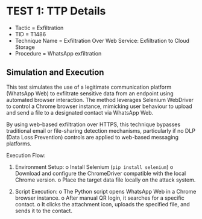 # TEST 1: TTP Details

- Tactic = Exfiltration  
- TID = T1486 
- Technique Name = Exfiltration Over Web Service: Exfiltration to Cloud Storage 
- Procedure = WhatsApp exfiltration 

## Simulation and Execution

This test simulates the use of a legitimate communication platform (WhatsApp Web) to exfiltrate sensitive data from an endpoint using automated browser interaction. The method leverages Selenium WebDriver to control a Chrome browser instance, mimicking user behaviour to upload and send a file to a designated contact via WhatsApp Web.

By using web-based exfiltration over HTTPS, this technique bypasses traditional email or file-sharing detection mechanisms, particularly if no DLP (Data Loss Prevention) controls are applied to web-based messaging platforms.

Execution Flow:
1.	Environment Setup:
o	Install Selenium (`pip install selenium`)
o	Download and configure the ChromeDriver compatible with the local Chrome version.
o	Place the target data file locally on the attack system.

2.	Script Execution:
o	The Python script opens WhatsApp Web in a Chrome browser instance.
o	After manual QR login, it searches for a specific contact.
o	It clicks the attachment icon, uploads the specified file, and sends it to the contact.

